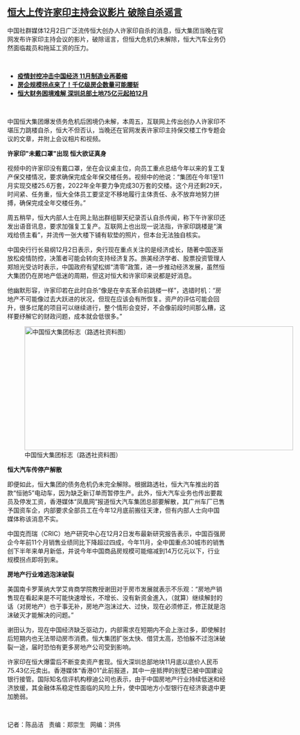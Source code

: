 <!--1670010452000-->
[恒大上传许家印主持会议影片 破除自杀谣言](https://www.rfa.org/mandarin/yataibaodao/jingmao/cm-12022022125502.html)
------

<p><span style="font-weight: 400;">中国社群媒体12月2日广泛流传恒大创办人许家印自杀的消息，恒大集团当晚在官网发布许家印主持会议的影片，破除谣言，但恒大危机仍未解除，恒大汽车业务仍然面临裁员和拖延工资的压力。</span></p><p><span class="result-title"> </span></p><ul><li><a href="https://www.rfa.org/mandarin/Xinwen/9-11302022161547.html"><strong>疫情封控冲击中国经济 11月制造业再萎缩</strong></a></li><li><a href="https://www.rfa.org/mandarin/Xinwen/4-12022022113038.html"><strong>房企规模拐点来了！千亿级房企数量可能腰斩</strong></a></li><li><strong><a href="https://www.rfa.org/mandarin/Xinwen/wug-11122022161838.html">恒大财务困境难解 深圳总部土地75亿元起拍12月</a></strong></li></ul><p><span class="result-title"> </span></p><p><span style="font-weight: 400;">中国恒大集团爆发债务危机后困境仍未解，本周五，互联网上传出创办人许家印不堪压力跳楼自杀，恒大不但否认，当晚还在官网发表许家印主持保交楼工作专题会议的文章，并附上会议相片和视频。</span></p><p><b>许家印"未戴口罩"出现 恒大欲证真身</b></p><p><span style="font-weight: 400;">视频中的许家印没有戴口罩，坐在会议桌主位，向员工重点总结今年以来的复工复产保交楼情况，要求确保完成全年保交楼任务。视频中的他说：“集团在今年1至11月实现交楼25.6万套，2022年全年要力争完成30万套的交楼。这个月还剩29天，时间紧、任务重，恒大全体员工要坚定不移地履行主体责任、永不放弃地努力拼搏，确保完成全年交楼任务。”</span></p><p><span style="font-weight: 400;">周五稍早，恒大内部人士在网上贴出群组聊天纪录否认自杀传闻，称下午许家印还发出语音讯息，要求加强复工复产。互联网上也出现一说法指，许家印跳楼是“演戏给债主看”，并流传一张大楼下铺有软垫的照片，但本台无法独自核实。</span></p><p><span style="font-weight: 400;">中国央行行长易纲12月2日表示，央行现在重点关注的是经济成长，随著中国逐渐放松疫情防控，决策者可能会转向支持经济复苏。旅美经济学者、股票投资管理人郑旭光受访时表示，中国政府有望松绑“清零”政策，进一步推动经济发展，虽然恒大集团仍在房地产低迷的周期，但这对恒大和许家印来说都是好消息。</span></p><p><span style="font-weight: 400;">他幽默形容，许家印若在此时自杀“像是在辛亥革命前跳楼一样”，选错时机：“房地产不可能像过去大跃进的状况，但现在应该会有所恢复。资产的评估可能会回升，很多烂尾的项目可以继续进行，整个情形会变好，不会像前段时间那么糟，这样要纾解它的财政问题，成本就会低很多。”</span></p><p><figure class="image-richtext image-inline captioned" style="width:620px;"><img alt="中国恒大集团标志（路透社资料图）" height="286" src="https://www.rfa.org/mandarin/yataibaodao/jingmao/cm-12022022125502.html/cm1201a.jpg/@@images/9bdc8fa5-7310-4e0d-bd61-88311bba9d7d.jpeg" title="cm1201a.jpg" width="620"/><figcaption class="image-caption">中国恒大集团标志（路透社资料图）</figcaption><small></small></figure></p><p><b>恒大汽车传停产解散</b></p><p><span style="font-weight: 400;">即便如此，恒大集团的债务危机仍未完全解除。根据路透社，恒大汽车推出的首款“恒驰5”电动车，因为缺乏新订单而暂停生产。此外，恒大汽车业务也传出要裁员及停发工资，香港媒体“凤凰网”报道恒大汽车集团总部要解散，其广州车厂已售予国资车企，内部要求全部员工在今年12月底前搬往天津，但有内部人士向中国媒体称该消息不实。</span></p><p><span style="font-weight: 400;">中国克而瑞（CRIC）地产研究中心在12月2日发布最新研究报告表示，中国百强房企今年前11个月销售业绩同比下降超过四成，今年11月，全中国重点30城市的销售创下半年来单月新低，并说今年中国商品房规模可能缩减到14万亿元以下，行业规模拐点即将到来。</span></p><p><b>房地产行业难逃泡沫破裂</b></p><p><span style="font-weight: 400;">美国南卡罗莱纳大学艾肯商学院教授谢田对于房市发展就表示不乐观：“房地产销售现在看起来是不可能快速增长，不增长、没有新资金</span><span style="font-weight: 400;">進</span><span style="font-weight: 400;">入，（就算）继续解封的话（对房地产）也于事无补，房地产泡沫过大、过快，现在必须修正，修正就是泡沫破灭才能解决的问题。”</span></p><p><span style="font-weight: 400;">谢田认为，现在中国经济缺乏驱动力，内部需求在短期内不会上涨过多，即使解封后短期内也无法带动房市消费。恒大集团扩张太快、借贷太高，恐怕躲不过泡沫破裂一途，届时恐怕有更多房地产公司受到影响。</span></p><p><span style="font-weight: 400;">许家印在恒大爆雷后</span><span style="font-weight: 400;">不断</span><span style="font-weight: 400;">变卖资产套现。恒大深圳总部地块11月底以底价人民币75.43亿元卖出。香港媒体“香港01”此前报道，其中一座抵押的别墅已被中国建设银行接管。国际知名信评机构穆迪公司也表示，由于中国房地产行业持续低迷和经济放缓，其金融体系稳定性面临的风险上升，使中国地方小型银行在经济衰退中更加脆弱。</span></p><p> </p><p><span style="font-weight: 400;">记者：陈品洁   责编：郑崇生   网编：洪伟</span></p>
